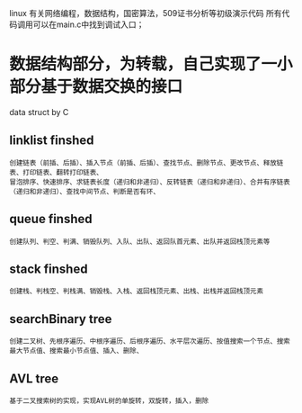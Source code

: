 linux 有关网络编程，数据结构，国密算法，509证书分析等初级演示代码
所有代码调用可以在main.c中找到调试入口；



# 数据结构部分，为转载，自己实现了一小部分基于数据交换的接口
data struct by C

## linklist finshed
```
创建链表（前插、后插）、插入节点（前插、后插）、查找节点、删除节点、更改节点、释放链表、打印链表、翻转打印链表、
冒泡排序、快速排序、求链表长度（递归和非递归）、反转链表（递归和非递归）、合并有序链表（递归和非递归）、查找中间节点、判断是否有环、
```
## queue finshed
```
创建队列、判空、判满、销毁队列、入队、出队、返回队首元素、出队并返回栈顶元素等
```

## stack finshed
```
创建栈、判栈空、判栈满、销毁栈、入栈、返回栈顶元素、出栈、出栈并返回栈顶元素
```

## searchBinary tree
```
创建二叉树、先根序遍历、中根序遍历、后根序遍历、水平层次遍历、按值搜索一个节点、搜索最大节点值、搜索最小节点值、插入、删除、
```

## AVL tree
```
基于二叉搜索树的实现，实现AVL树的单旋转，双旋转，插入，删除
```
